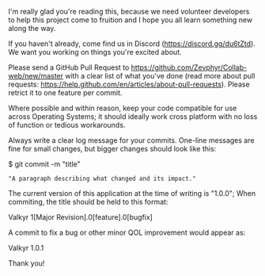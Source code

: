 

I'm really glad you're reading this, because we need volunteer developers to help this project come to fruition and I hope you all learn something new along the way.

If you haven't already, come find us in Discord (https://discord.gg/du6tZtd). We want you working on things you're excited about.

Please send a GitHub Pull Request to https://github.com/Zevphyr/Collab-web/new/master with a clear list of what you've done (read more about pull requests: https://help.github.com/en/articles/about-pull-requests). Please retrict it to one feature per commit.

Where possible and within reason, keep your code compatible for use across Operating Systems; it should ideally work cross platform with no loss of function or tedious workarounds.

Always write a clear log message for your commits. One-line messages are fine for small changes, but bigger changes should look like this:

$ git commit -m "title"

    "A paragraph describing what changed and its impact."

The current version of this application at the time of writing is "1.0.0"; When commiting, the title should be held to this format: 

Valkyr 1[Major Revision].0[feature].0[bugfix]

A commit to fix a bug or other minor QOL improvement would appear as:

 Valkyr 1.0.1
  



Thank you!
